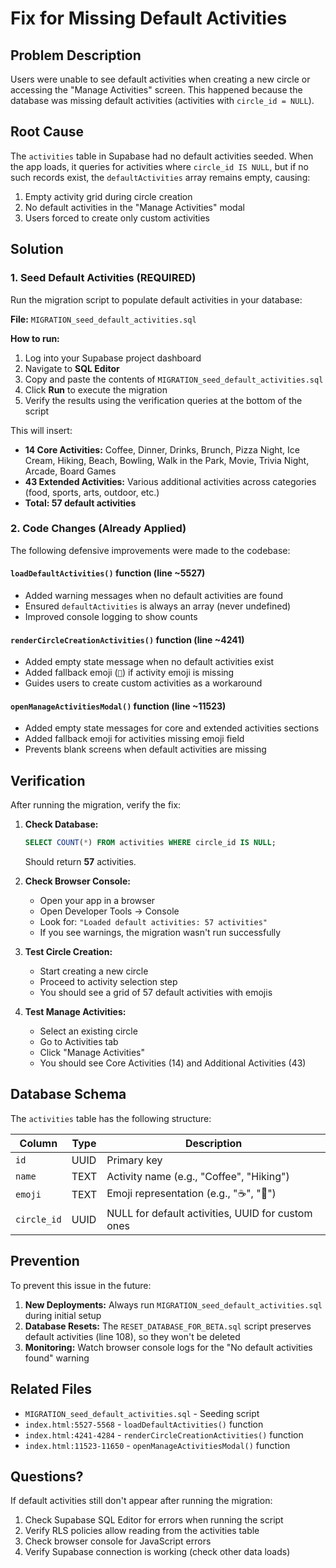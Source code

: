 # Fix for Missing Default Activities

## Problem Description

Users were unable to see default activities when creating a new circle or accessing the "Manage Activities" screen. This happened because the database was missing default activities (activities with `circle_id = NULL`).

## Root Cause

The `activities` table in Supabase had no default activities seeded. When the app loads, it queries for activities where `circle_id IS NULL`, but if no such records exist, the `defaultActivities` array remains empty, causing:

1. Empty activity grid during circle creation
2. No default activities in the "Manage Activities" modal
3. Users forced to create only custom activities

## Solution

### 1. Seed Default Activities (REQUIRED)

Run the migration script to populate default activities in your database:

**File:** `MIGRATION_seed_default_activities.sql`

**How to run:**
1. Log into your Supabase project dashboard
2. Navigate to **SQL Editor**
3. Copy and paste the contents of `MIGRATION_seed_default_activities.sql`
4. Click **Run** to execute the migration
5. Verify the results using the verification queries at the bottom of the script

This will insert:
- **14 Core Activities:** Coffee, Dinner, Drinks, Brunch, Pizza Night, Ice Cream, Hiking, Beach, Bowling, Walk in the Park, Movie, Trivia Night, Arcade, Board Games
- **43 Extended Activities:** Various additional activities across categories (food, sports, arts, outdoor, etc.)
- **Total: 57 default activities**

### 2. Code Changes (Already Applied)

The following defensive improvements were made to the codebase:

#### `loadDefaultActivities()` function (line ~5527)
- Added warning messages when no default activities are found
- Ensured `defaultActivities` is always an array (never undefined)
- Improved console logging to show counts

#### `renderCircleCreationActivities()` function (line ~4241)
- Added empty state message when no default activities exist
- Added fallback emoji (`🎯`) if activity emoji is missing
- Guides users to create custom activities as a workaround

#### `openManageActivitiesModal()` function (line ~11523)
- Added empty state messages for core and extended activities sections
- Added fallback emoji for activities missing emoji field
- Prevents blank screens when default activities are missing

## Verification

After running the migration, verify the fix:

1. **Check Database:**
   ```sql
   SELECT COUNT(*) FROM activities WHERE circle_id IS NULL;
   ```
   Should return **57** activities.

2. **Check Browser Console:**
   - Open your app in a browser
   - Open Developer Tools → Console
   - Look for: `"Loaded default activities: 57 activities"`
   - If you see warnings, the migration wasn't run successfully

3. **Test Circle Creation:**
   - Start creating a new circle
   - Proceed to activity selection step
   - You should see a grid of 57 default activities with emojis

4. **Test Manage Activities:**
   - Select an existing circle
   - Go to Activities tab
   - Click "Manage Activities"
   - You should see Core Activities (14) and Additional Activities (43)

## Database Schema

The `activities` table has the following structure:

| Column     | Type    | Description                                        |
|------------|---------|----------------------------------------------------|
| `id`       | UUID    | Primary key                                        |
| `name`     | TEXT    | Activity name (e.g., "Coffee", "Hiking")          |
| `emoji`    | TEXT    | Emoji representation (e.g., "☕", "🥾")            |
| `circle_id`| UUID    | NULL for default activities, UUID for custom ones |

## Prevention

To prevent this issue in the future:

1. **New Deployments:** Always run `MIGRATION_seed_default_activities.sql` during initial setup
2. **Database Resets:** The `RESET_DATABASE_FOR_BETA.sql` script preserves default activities (line 108), so they won't be deleted
3. **Monitoring:** Watch browser console logs for the "No default activities found" warning

## Related Files

- `MIGRATION_seed_default_activities.sql` - Seeding script
- `index.html:5527-5568` - `loadDefaultActivities()` function
- `index.html:4241-4284` - `renderCircleCreationActivities()` function
- `index.html:11523-11650` - `openManageActivitiesModal()` function

## Questions?

If default activities still don't appear after running the migration:

1. Check Supabase SQL Editor for errors when running the script
2. Verify RLS policies allow reading from the activities table
3. Check browser console for JavaScript errors
4. Verify Supabase connection is working (check other data loads)
